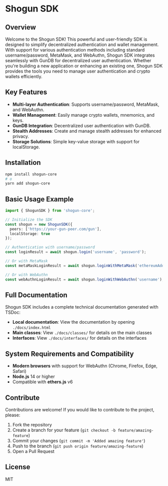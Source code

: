 # Shogun SDK

## Overview

Welcome to the Shogun SDK! This powerful and user-friendly SDK is designed to simplify decentralized authentication and wallet management. With support for various authentication methods including standard username/password, MetaMask, and WebAuthn, Shogun SDK integrates seamlessly with GunDB for decentralized user authentication. Whether you're building a new application or enhancing an existing one, Shogun SDK provides the tools you need to manage user authentication and crypto wallets efficiently.

## Key Features

- **Multi-layer Authentication**: Supports username/password, MetaMask, and WebAuthn.
- **Wallet Management**: Easily manage crypto wallets, mnemonics, and keys.
- **GunDB Integration**: Decentralized user authentication with GunDB.
- **Stealth Addresses**: Create and manage stealth addresses for enhanced privacy.
- **Storage Solutions**: Simple key-value storage with support for localStorage.

## Installation

```bash
npm install shogun-core
# o
yarn add shogun-core
```

## Basic Usage Example   

```typescript
import { ShogunSDK } from 'shogun-core';

// Initialize the SDK
const shogun = new ShogunSDK({
  peers: ['https://your-gun-peer.com/gun'],
  localStorage: true
});

// Authentication with username/password
const loginResult = await shogun.login('username', 'password');

// Or with MetaMask
const metaMaskLoginResult = await shogun.loginWithMetaMask('ethereumAddress');

// Or with WebAuthn
const webAuthnLoginResult = await shogun.loginWithWebAuthn('username');
```

## Full Documentation

Shogun SDK includes a complete technical documentation generated with TSDoc:

- **Local documentation**: View the documentation by opening `./docs/index.html`
- **Main classes**: View `./docs/classes/` for details on the main classes
- **Interfaces**: View `./docs/interfaces/` for details on the interfaces

## System Requirements and Compatibility

- **Modern browsers** with support for WebAuthn (Chrome, Firefox, Edge, Safari)
- **Node.js** 14 or higher
- Compatible with **ethers.js** v6

## Contribute

Contributions are welcome! If you would like to contribute to the project, please:

1. Fork the repository
2. Create a branch for your feature (`git checkout -b feature/amazing-feature`)
3. Commit your changes (`git commit -m 'Added amazing feature'`)
4. Push to the branch (`git push origin feature/amazing-feature`)
5. Open a Pull Request

## License

MIT

